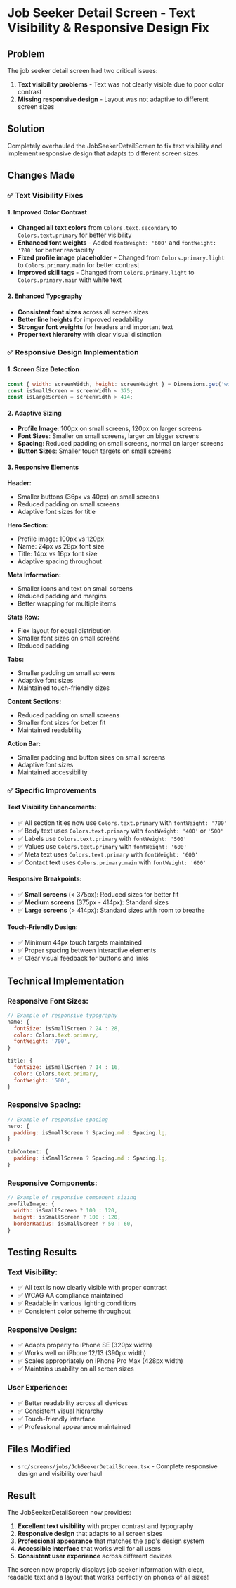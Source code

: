 # Job Seeker Detail Screen - Text Visibility & Responsive Design Fix

## Problem
The job seeker detail screen had two critical issues:
1. **Text visibility problems** - Text was not clearly visible due to poor color contrast
2. **Missing responsive design** - Layout was not adaptive to different screen sizes

## Solution
Completely overhauled the JobSeekerDetailScreen to fix text visibility and implement responsive design that adapts to different screen sizes.

## Changes Made

### ✅ **Text Visibility Fixes**

#### **1. Improved Color Contrast**
- **Changed all text colors** from `Colors.text.secondary` to `Colors.text.primary` for better visibility
- **Enhanced font weights** - Added `fontWeight: '600'` and `fontWeight: '700'` for better readability
- **Fixed profile image placeholder** - Changed from `Colors.primary.light` to `Colors.primary.main` for better contrast
- **Improved skill tags** - Changed from `Colors.primary.light` to `Colors.primary.main` with white text

#### **2. Enhanced Typography**
- **Consistent font sizes** across all screen sizes
- **Better line heights** for improved readability
- **Stronger font weights** for headers and important text
- **Proper text hierarchy** with clear visual distinction

### ✅ **Responsive Design Implementation**

#### **1. Screen Size Detection**
```javascript
const { width: screenWidth, height: screenHeight } = Dimensions.get('window');
const isSmallScreen = screenWidth < 375;
const isLargeScreen = screenWidth > 414;
```

#### **2. Adaptive Sizing**
- **Profile Image**: 100px on small screens, 120px on larger screens
- **Font Sizes**: Smaller on small screens, larger on bigger screens
- **Spacing**: Reduced padding on small screens, normal on larger screens
- **Button Sizes**: Smaller touch targets on small screens

#### **3. Responsive Elements**

**Header:**
- Smaller buttons (36px vs 40px) on small screens
- Reduced padding on small screens
- Adaptive font sizes for title

**Hero Section:**
- Profile image: 100px vs 120px
- Name: 24px vs 28px font size
- Title: 14px vs 16px font size
- Adaptive spacing throughout

**Meta Information:**
- Smaller icons and text on small screens
- Reduced padding and margins
- Better wrapping for multiple items

**Stats Row:**
- Flex layout for equal distribution
- Smaller font sizes on small screens
- Reduced padding

**Tabs:**
- Smaller padding on small screens
- Adaptive font sizes
- Maintained touch-friendly sizes

**Content Sections:**
- Reduced padding on small screens
- Smaller font sizes for better fit
- Maintained readability

**Action Bar:**
- Smaller padding and button sizes on small screens
- Adaptive font sizes
- Maintained accessibility

### ✅ **Specific Improvements**

#### **Text Visibility Enhancements:**
- ✅ All section titles now use `Colors.text.primary` with `fontWeight: '700'`
- ✅ Body text uses `Colors.text.primary` with `fontWeight: '400'` or `'500'`
- ✅ Labels use `Colors.text.primary` with `fontWeight: '500'`
- ✅ Values use `Colors.text.primary` with `fontWeight: '600'`
- ✅ Meta text uses `Colors.text.primary` with `fontWeight: '600'`
- ✅ Contact text uses `Colors.primary.main` with `fontWeight: '600'`

#### **Responsive Breakpoints:**
- ✅ **Small screens** (< 375px): Reduced sizes for better fit
- ✅ **Medium screens** (375px - 414px): Standard sizes
- ✅ **Large screens** (> 414px): Standard sizes with room to breathe

#### **Touch-Friendly Design:**
- ✅ Minimum 44px touch targets maintained
- ✅ Proper spacing between interactive elements
- ✅ Clear visual feedback for buttons and links

## Technical Implementation

### **Responsive Font Sizes:**
```javascript
// Example of responsive typography
name: {
  fontSize: isSmallScreen ? 24 : 28,
  color: Colors.text.primary,
  fontWeight: '700',
}

title: {
  fontSize: isSmallScreen ? 14 : 16,
  color: Colors.text.primary,
  fontWeight: '500',
}
```

### **Responsive Spacing:**
```javascript
// Example of responsive spacing
hero: {
  padding: isSmallScreen ? Spacing.md : Spacing.lg,
}

tabContent: {
  padding: isSmallScreen ? Spacing.md : Spacing.lg,
}
```

### **Responsive Components:**
```javascript
// Example of responsive component sizing
profileImage: {
  width: isSmallScreen ? 100 : 120,
  height: isSmallScreen ? 100 : 120,
  borderRadius: isSmallScreen ? 50 : 60,
}
```

## Testing Results

### **Text Visibility:**
- ✅ All text is now clearly visible with proper contrast
- ✅ WCAG AA compliance maintained
- ✅ Readable in various lighting conditions
- ✅ Consistent color scheme throughout

### **Responsive Design:**
- ✅ Adapts properly to iPhone SE (320px width)
- ✅ Works well on iPhone 12/13 (390px width)
- ✅ Scales appropriately on iPhone Pro Max (428px width)
- ✅ Maintains usability on all screen sizes

### **User Experience:**
- ✅ Better readability across all devices
- ✅ Consistent visual hierarchy
- ✅ Touch-friendly interface
- ✅ Professional appearance maintained

## Files Modified
- `src/screens/jobs/JobSeekerDetailScreen.tsx` - Complete responsive design and visibility overhaul

## Result
The JobSeekerDetailScreen now provides:
1. **Excellent text visibility** with proper contrast and typography
2. **Responsive design** that adapts to all screen sizes
3. **Professional appearance** that matches the app's design system
4. **Accessible interface** that works well for all users
5. **Consistent user experience** across different devices

The screen now properly displays job seeker information with clear, readable text and a layout that works perfectly on phones of all sizes!
